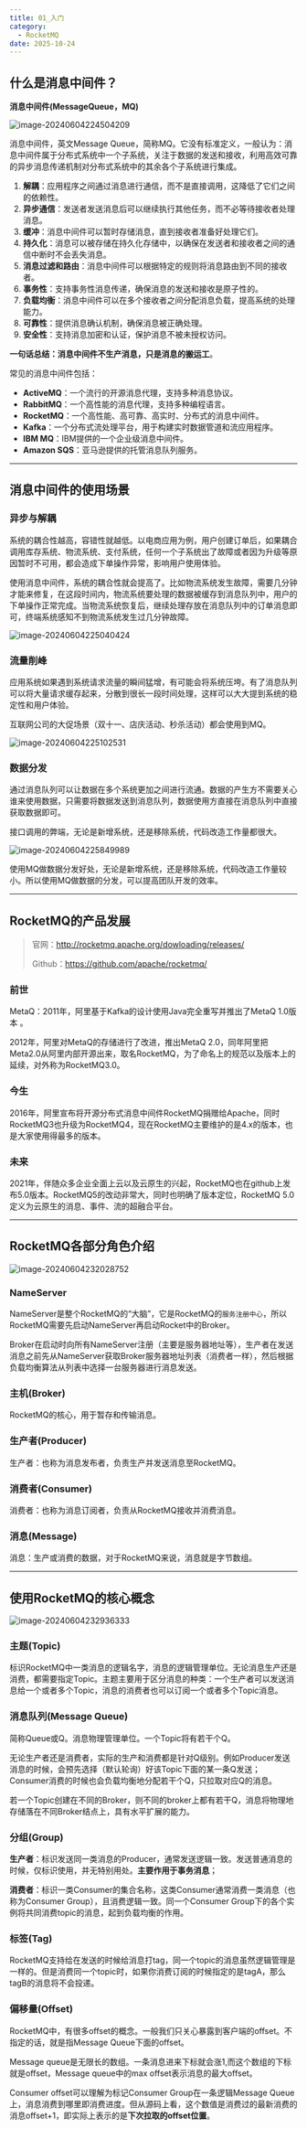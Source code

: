 ```yaml
---
title: 01_入门
category:
  - RocketMQ
date: 2025-10-24
---
```



## 什么是消息中间件？

**消息中间件(MessageQueue，MQ)**

![image-20240604224504209](https://studyimages.oss-cn-beijing.aliyuncs.com/img/RocketMQ/202406/d21b7b5752e4c5ce.png)

消息中间件，英文Message Queue，简称MQ。它没有标准定义，一般认为：消息中间件属于分布式系统中一个子系统，关注于数据的发送和接收，利用高效可靠的异步消息传递机制对分布式系统中的其余各个子系统进行集成。

1. **解耦**：应用程序之间通过消息进行通信，而不是直接调用，这降低了它们之间的依赖性。
2. **异步通信**：发送者发送消息后可以继续执行其他任务，而不必等待接收者处理消息。
3. **缓冲**：消息中间件可以暂时存储消息，直到接收者准备好处理它们。
4. **持久化**：消息可以被存储在持久化存储中，以确保在发送者和接收者之间的通信中断时不会丢失消息。
5. **消息过滤和路由**：消息中间件可以根据特定的规则将消息路由到不同的接收者。
6. **事务性**：支持事务性消息传递，确保消息的发送和接收是原子性的。
7. **负载均衡**：消息中间件可以在多个接收者之间分配消息负载，提高系统的处理能力。
8. **可靠性**：提供消息确认机制，确保消息被正确处理。
9. **安全性**：支持消息加密和认证，保护消息不被未授权访问。

**一句话总结：消息中间件不生产消息，只是消息的搬运工**。

常见的消息中间件包括：

- **ActiveMQ**：一个流行的开源消息代理，支持多种消息协议。
- **RabbitMQ**：一个高性能的消息代理，支持多种编程语言。
- **RocketMQ**：一个高性能、高可靠、高实时、分布式的消息中间件。
- **Kafka**：一个分布式流处理平台，用于构建实时数据管道和流应用程序。
- **IBM MQ**：IBM提供的一个企业级消息中间件。
- **Amazon SQS**：亚马逊提供的托管消息队列服务。

---

## 消息中间件的使用场景

### 异步与解耦

系统的耦合性越高，容错性就越低。以电商应用为例，用户创建订单后，如果耦合调用库存系统、物流系统、支付系统，任何一个子系统出了故障或者因为升级等原因暂时不可用，都会造成下单操作异常，影响用户使用体验。

使用消息中间件，系统的耦合性就会提高了。比如物流系统发生故障，需要几分钟才能来修复，在这段时间内，物流系统要处理的数据被缓存到消息队列中，用户的下单操作正常完成。当物流系统恢复后，继续处理存放在消息队列中的订单消息即可，终端系统感知不到物流系统发生过几分钟故障。

![image-20240604225040424](https://studyimages.oss-cn-beijing.aliyuncs.com/img/RocketMQ/202406/48352619a62064b9.png)

### 流量削峰

应用系统如果遇到系统请求流量的瞬间猛增，有可能会将系统压垮。有了消息队列可以将大量请求缓存起来，分散到很长一段时间处理，这样可以大大提到系统的稳定性和用户体验。

互联网公司的大促场景（双十一、店庆活动、秒杀活动）都会使用到MQ。

![image-20240604225102531](https://studyimages.oss-cn-beijing.aliyuncs.com/img/RocketMQ/202406/133c6e0dd1a7be54.png)

### 数据分发

通过消息队列可以让数据在多个系统更加之间进行流通。数据的产生方不需要关心谁来使用数据，只需要将数据发送到消息队列，数据使用方直接在消息队列中直接获取数据即可。

接口调用的弊端，无论是新增系统，还是移除系统，代码改造工作量都很大。

![image-20240604225849989](https://studyimages.oss-cn-beijing.aliyuncs.com/img/RocketMQ/202406/053d9bfad62e08d1.png)

使用MQ做数据分发好处，无论是新增系统，还是移除系统，代码改造工作量较小。所以使用MQ做数据的分发，可以提高团队开发的效率。

---

## RocketMQ的产品发展

> 官网：http://rocketmq.apache.org/dowloading/releases/
>
> Github：https://github.com/apache/rocketmq/

### 前世

MetaQ：2011年，阿里基于Kafka的设计使用Java完全重写并推出了MetaQ 1.0版本 。

2012年，阿里对MetaQ的存储进行了改进，推出MetaQ 2.0，同年阿里把Meta2.0从阿里内部开源出来，取名RocketMQ，为了命名上的规范以及版本上的延续，对外称为RocketMQ3.0。

### 今生

2016年，阿里宣布将开源分布式消息中间件RocketMQ捐赠给Apache，同时RocketMQ3也升级为RocketMQ4，现在RocketMQ主要维护的是4.x的版本，也是大家使用得最多的版本。

### 未来

2021年，伴随众多企业全面上云以及云原生的兴起，RocketMQ也在github上发布5.0版本。RocketMQ5的改动非常大，同时也明确了版本定位，RocketMQ 5.0定义为云原生的消息、事件、流的超融合平台。

---

## RocketMQ各部分角色介绍

![image-20240604232028752](https://studyimages.oss-cn-beijing.aliyuncs.com/img/RocketMQ/202406/f8af463f9a45dd3b.png)

### NameServer

NameServer是整个RocketMQ的“大脑”，它是RocketMQ的`服务注册中心`，所以RocketMQ需要先启动NameServer再启动Rocket中的Broker。

Broker在启动时向所有NameServer注册（主要是服务器地址等），生产者在发送消息之前先从NameServer获取Broker服务器地址列表（消费者一样），然后根据负载均衡算法从列表中选择一台服务器进行消息发送。

### 主机(Broker)

RocketMQ的核心，用于暂存和传输消息。

### 生产者(Producer)

生产者：也称为消息发布者，负责生产并发送消息至RocketMQ。

### 消费者(Consumer)

消费者：也称为消息订阅者，负责从RocketMQ接收并消费消息。

### 消息(Message)

消息：生产或消费的数据，对于RocketMQ来说，消息就是字节数组。

---

## 使用RocketMQ的核心概念

![image-20240604232936333](https://studyimages.oss-cn-beijing.aliyuncs.com/img/RocketMQ/202406/f157e3bd99f5bbc7.png)

### 主题(Topic)

标识RocketMQ中一类消息的逻辑名字，消息的逻辑管理单位。无论消息生产还是消费，都需要指定Topic。主题主要用于区分消息的种类：一个生产者可以发送消息给一个或者多个Topic，消息的消费者也可以订阅一个或者多个Topic消息。

### 消息队列(Message Queue)

简称Queue或Q。消息物理管理单位。一个Topic将有若干个Q。

无论生产者还是消费者，实际的生产和消费都是针对Q级别。例如Producer发送消息的时候，会预先选择（默认轮询）好该Topic下面的某一条Q发送；Consumer消费的时候也会负载均衡地分配若干个Q，只拉取对应Q的消息。

若一个Topic创建在不同的Broker，则不同的broker上都有若干Q，消息将物理地存储落在不同Broker结点上，具有水平扩展的能力。

### 分组(Group)

**生产者**：标识发送同一类消息的Producer，通常发送逻辑一致。发送普通消息的时候，仅标识使用，并无特别用处。**主要作用于事务消息**；

**消费者**：标识一类Consumer的集合名称，这类Consumer通常消费一类消息（也称为Consumer Group），且消费逻辑一致。同一个Consumer Group下的各个实例将共同消费topic的消息，起到负载均衡的作用。

### 标签(Tag)

RocketMQ支持给在发送的时候给消息打tag，同一个topic的消息虽然逻辑管理是一样的。但是消费同一个topic时，如果你消费订阅的时候指定的是tagA，那么tagB的消息将不会投递。

### 偏移量(Offset)

RocketMQ中，有很多offset的概念。一般我们只关心暴露到客户端的offset。不指定的话，就是指Message Queue下面的offset。

Message queue是无限长的数组。一条消息进来下标就会涨1,而这个数组的下标就是offset，Message queue中的max offset表示消息的最大offset。

Consumer offset可以理解为标记Consumer Group在一条逻辑Message Queue上，消息消费到哪里即消费进度。但从源码上看，这个数值是消费过的最新消费的消息offset+1，即实际上表示的是**下次拉取的offset位置**。
